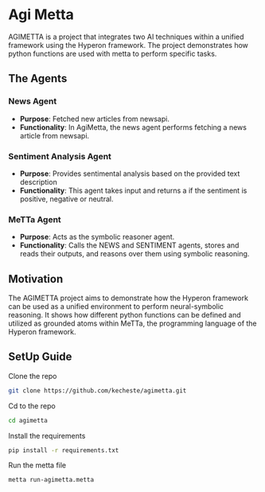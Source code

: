 # Agi Metta

AGIMETTA is a project that integrates two AI techniques within a unified framework using the Hyperon framework. The project demonstrates how python functions are used with metta to perform specific tasks.

## The Agents

### News Agent

- **Purpose**: Fetched new articles from newsapi.
- **Functionality**: In AgiMetta, the news agent performs fetching a news article from newsapi.

### Sentiment Analysis Agent

- **Purpose**: Provides sentimental analysis based on the provided text description
- **Functionality**: This agent takes input and returns a if the sentiment is positive, negative or neutral.

### MeTTa Agent

- **Purpose**: Acts as the symbolic reasoner agent.
- **Functionality**: Calls the NEWS and SENTIMENT agents, stores and reads their outputs, and reasons over them using symbolic reasoning.

## Motivation

The AGIMETTA project aims to demonstrate how the Hyperon framework can be used as a unified environment to perform neural-symbolic reasoning. It shows how different python functions can be defined and utilized as grounded atoms within MeTTa, the programming language of the Hyperon framework.

## SetUp Guide

Clone the repo

```bash
git clone https://github.com/kecheste/agimetta.git
```

Cd to the repo

```bash
cd agimetta
```

Install the requirements

```bash
pip install -r requirements.txt
```

Run the metta file

```bash
metta run-agimetta.metta
```
